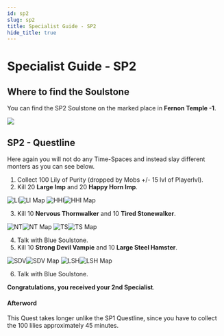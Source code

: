 ```yaml
---
id: sp2
slug: sp2
title: Specialist Guide - SP2
hide_title: true
---
```


# Specialist Guide - SP2

## Where to find the Soulstone
You can find the SP2 Soulstone on the marked place in **Fernon Temple -1**.

![](https://i.imgur.com/Ew8l5Pa.png)

## SP2 - Questline
Here again you will not do any Time-Spaces and instead slay different monters as you can see below.

1. Collect 100 Lily of Purity (dropped by Mobs +/- 15 lvl of Playerlvl).
2. Kill 20 **Large Imp** and 20 **Happy Horn Imp**.

![LI](https://user-images.githubusercontent.com/58304124/139155727-58c7e3d5-fa1b-45cf-84bd-3e7761a4b0ca.png)![LI Map](https://user-images.githubusercontent.com/58304124/139155733-5151e18c-7c4c-4035-95de-e977b8e0a2e2.png) ![HHI](https://user-images.githubusercontent.com/58304124/139155742-82976628-e125-4e04-8693-7070dccfb72d.png)![HHI Map](https://user-images.githubusercontent.com/58304124/139155746-ef32ad43-b274-45d7-a1b6-a4de1b9d618c.png)

3. Kill 10 **Nervous Thornwalker** and 10 **Tired Stonewalker**.

![NT](https://user-images.githubusercontent.com/58304124/139155775-9850d49f-a008-4159-8e86-a548afde2b03.png)![NT Map](https://user-images.githubusercontent.com/58304124/139155790-19d90590-a084-42c5-ba1d-66d4ffbb5d34.png) ![TS](https://user-images.githubusercontent.com/58304124/139155795-b0719dde-baf7-488a-98df-deac236d5a87.png)![TS Map](https://user-images.githubusercontent.com/58304124/139155799-1de6d8a2-aa1d-4064-bf8d-d14fc5558424.png)

4. Talk with Blue Soulstone.
5. Kill 10 **Strong Devil Vampie** and 10 **Large Steel Hamster**.

![SDV](https://user-images.githubusercontent.com/58304124/139155814-b21c2a44-7398-45b5-9047-69bd995e0599.png)![SDV Map](https://user-images.githubusercontent.com/58304124/139155816-8b92774b-1f00-409b-97cc-9dd207e3bc36.png) ![LSH](https://user-images.githubusercontent.com/58304124/139155822-e63c18c2-eedd-4433-8bb5-1f41f0e3d335.png)![LSH Map](https://user-images.githubusercontent.com/58304124/139155824-fb2bac9a-77d1-4c1d-b553-98b3d3a03d0f.png)

6. Talk with Blue Soulstone.

**Congratulations, you received your 2nd Specialist**.

#### Afterword
This Quest takes longer unlike the SP1 Questline, since you have to collect the 100 lilies approximately 45 minutes.



